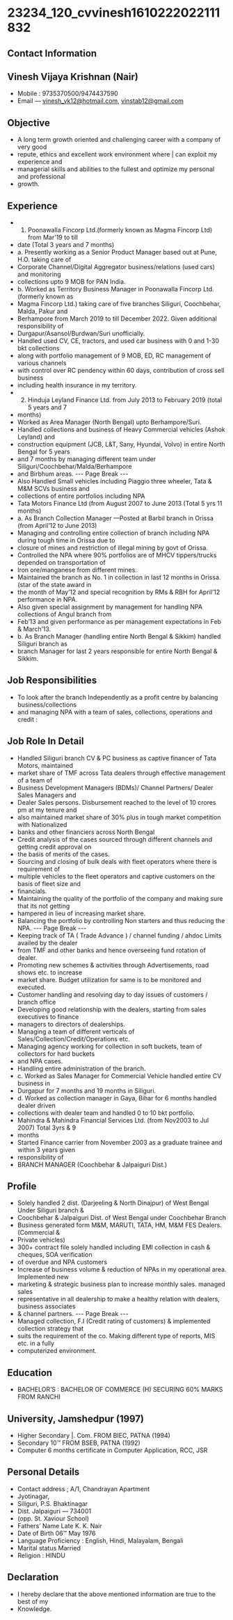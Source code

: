 # 23234_120_cvvinesh1610222022111832

## Contact Information



## Vinesh Vijaya Krishnan (Nair)

* Mobile : 9735370500/9474437590
* Email — vinesh_vk12@hotmail.com, vinstab12@gmail.com


## Objective

* A long term growth oriented and challenging career with a company of very good
* repute, ethics and excellent work environment where | can exploit my experience and
* managerial skills and abilities to the fullest and optimize my personal and professional
* growth.


## Experience

* 1. Poonawalla Fincorp Ltd.(formerly known as Magma Fincorp Ltd) from Mar'19 to till
* date (Total 3 years and 7 months)
* a. Presently working as a Senior Product Manager based out at Pune, H.O. taking care of
* Corporate Channel/Digital Aggregator business/relations (used cars) and monitoring
* collections upto 9 MOB for PAN India.
* b. Worked as Territory Business Manager in Poonawalla Fincorp Ltd. (formerly known as
* Magma Fincorp Ltd.) taking care of five branches Siliguri, Coochbehar, Malda, Pakur and
* Berhampore from March 2019 to till December 2022. Given additional responsibility of
* Durgapur/Asansol/Burdwan/Suri unofficially.
* Handled used CV, CE, tractors, and used car business with 0 and 1-30 bkt collections
* along with portfolio management of 9 MOB, ED, RC management of various channels
* with control over RC pendency within 60 days, contribution of cross sell business
* including health insurance in my territory.
* 2. Hinduja Leyland Finance Ltd. from July 2013 to February 2019 (total 5 years and 7
* months)
* Worked as Area Manager (North Bengal) upto Berhampore/Suri.
* Handled collections and business of Heavy Commercial vehicles (Ashok Leyland) and
* construction equipment (JCB, L&T, Sany, Hyundai, Volvo) in entire North Bengal for 5 years
* and 7 months by managing different team under Siliguri/Coochbehar/Malda/Berhampore
* and Birbhum areas.
--- Page Break ---
* Also Handled Small vehicles including Piaggio three wheeler, Tata & M&M SCVs business and
* collections of entire portfolios including NPA
* Tata Motors Finance Ltd (from August 2007 to June 2013 (Total 5 yrs 11 months)
* a. As Branch Collection Manager —Posted at Barbil branch in Orissa (from April’12 to June 2013)
* Managing and controlling entire collection of branch including NPA during tough time in Orissa due to
* closure of mines and restriction of illegal mining by govt of Orissa.
* Controlled the NPA where 90% portfolios are of MHCV tippers/trucks depended on transportation of
* lron ore/manganese from different mines.
* Maintained the branch as No. 1 in collection in last 12 months in Orissa. (star of the state award in
* the month of May’12 and special recognition by RMs & RBH for April’12 performance in NPA.
* Also given special assignment by management for handling NPA collections of Angul branch from
* Feb’13 and given performance as per management expectations in Feb & March’13.
* b. As Branch Manager (handling entire North Bengal & Sikkim) handled Siliguri branch as
* branch Manager for last 2 years responsible for entire North Bengal & Sikkim.


## Job Responsibilities 

* To look after the branch Independently as a profit centre by balancing business/collections
* and managing NPA with a team of sales, collections, operations and credit :


## Job Role In Detail 

* Handled Siliguri branch CV & PC business as captive financer of Tata Motors, maintained
* market share of TMF across Tata dealers through effective management of a team of
* Business Development Managers (BDMs)/ Channel Partners/ Dealer Sales Managers and
* Dealer Sales persons. Disbursement reached to the level of 10 crores pm at my tenure and
* also maintained market share of 30% plus in tough market competition with Nationalized
* banks and other financiers across North Bengal
* Credit analysis of the cases sourced through different channels and getting credit approval on
* the basis of merits of the cases.
* Sourcing and closing of bulk deals with fleet operators where there is requirement of
* multiple vehicles to the fleet operators and captive customers on the basis of fleet size and
* financials.
* Maintaining the quality of the portfolio of the company and making sure that its not getting
* hampered in lieu of increasing market share.
* Balancing the portfolio by controlling Non starters and thus reducing the NPA.
--- Page Break ---
* Keeping track of TA ( Trade Advance ) / channel funding / ahdoc Limits availed by the dealer
* from TMF and other banks and hence overseeing fund rotation of dealer.
* Promoting new schemes & activities through Advertisements, road shows etc. to increase
* market share. Budget utilization for same is to be monitored and executed.
* Customer handling and resolving day to day issues of customers / branch office
* Developing good relationship with the dealers, starting from sales executives to finance
* managers to directors of dealerships.
* Managing a team of different verticals of Sales/Collection/Credit/Operations etc.
* Managing agency working for collection in soft buckets, team of collectors for hard buckets
* and NPA cases.
* Handling entire administration of the branch.
* c. Worked as Sales Manager for Commercial Vehicle handled entire CV business in
* Durgapur for 7 months and 19 months in Siliguri.
* d. Worked as collection manager in Gaya, Bihar for 6 months handled dealer driven
* collections with dealer team and handled 0 to 10 bkt portfolio.
* Mahindra & Mahindra Financial Services Ltd. (from Nov2003 to Jul 2007) Total 3yrs & 9
* months
* Started Finance carrier from November 2003 as a graduate trainee and within 3 years given
* responsibility of
* BRANCH MANAGER (Coochbehar & Jalpaiguri Dist.)


## Profile

* Solely handled 2 dist. (Darjeeling & North Dinajpur) of West Bengal Under Siliguri branch &
* Coochbehar & Jalpaiguri Dist. of West Bengal under Coochbehar Branch
* Business generated form M&M, MARUTI, TATA, HM, M&M FES Dealers. (Commercial &
* Private vehicles)
* 300+ contract file solely handled including EMI collection in cash & cheques, SOA verification
* of overdue and NPA customers
* Increase of business volume & reduction of NPAs in my operational area. Implemented new
* marketing & strategic business plan to increase monthly sales. managed sales
* representative in all dealership to make a healthy relation with dealers, business associates
* & channel partners.
--- Page Break ---
* Managed collection, F.I (Credit rating of customers) & implemented collection strategy that
* suits the requirement of the co. Making different type of reports, MIS etc. in a fully
* computerized environment.


## Education

* BACHELOR’S : BACHELOR OF COMMERCE (H) SECURING 60% MARKS FROM RANCHI


## University, Jamshedpur (1997)

* Higher Secondary |. Com. FROM BIEC, PATNA (1994)
* Secondary 10™ FROM BSEB, PATNA (1992)
* Computer 6 months certificate in Computer Application, RCC, JSR


## Personal Details

* Contact address ; A/1, Chandrayan Apartment
* Jyotinagar,
* Siliguri, P.S. Bhaktinagar
* Dist. Jalpaiguri — 734001
* (opp. St. Xaviour School)
* Fathers’ Name Late K. K. Nair
* Date of Birth 06™ May 1976
* Language Proficiency : English, Hindi, Malayalam, Bengali
* Marital status Married
* Religion : HINDU


## Declaration

* I hereby declare that the above mentioned information are true to the best of my
* Knowledge.

